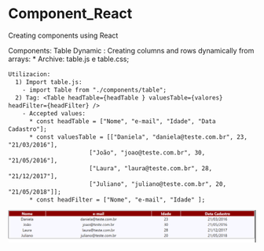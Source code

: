 # Component_React
Creating components using React

Components:
  Table Dynamic : Creating columns and rows dynamically from arrays:
    * Archive: table.js e table.css;
    
    Utilizacion:
      1) Import table.js:
        - import Table from "./components/table";
      2) Tag: <Table headTable={headTable } valuesTable={valores} headFilter={headFilter} />
        - Accepted values:
          * const headTable = ["Nome", "e-mail", "Idade", "Data Cadastro"];
          * const valuesTable = [["Daniela", "daniela@teste.com.br", 23, "21/03/2016"], 
                           ["João", "joao@teste.com.br", 30, "21/05/2016"], 
                           ["Laura", "laura@teste.com.br", 28, "21/12/2017"], 
                           ["Juliano", "juliano@teste.com.br", 20, "21/05/2018"]];
          * const headFilter = ["Nome", "e-mail", "Idade" ];
<img src="https://raw.githubusercontent.com/MarcioSB/Component_React/master/comp_table.PNG">
